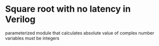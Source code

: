 Square root with no latency in Verilog
============

parameterized module that calculates absolute value of complex number
variables must be integers
